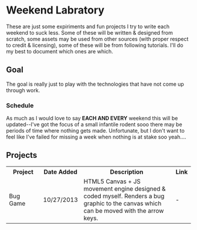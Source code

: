 # Weekend Labratory

These are just some expiriments and fun projects I try to write each weekend to suck less. Some of these will be written & designed from scratch, some assets may be used from other sources (with proper respect to credit & licensing), some of these will be from following tutorials. I'll do my best to document which ones are which.

## Goal

The goal is really just to play with the technologies that have not come up through work.

### Schedule

As much as I would love to say **EACH AND EVERY** weekend this will be updated--I've got the focus of a small infantile rodent sooo there may be periods of time where nothing gets made. Unfortunate, but I don't want to feel like I've failed for missing a week when nothing is at stake soo yeah....

## Projects

<table>
    <tr>
        <th width="20%">Project</th>
        <th width="10%">Date Added</th>
        <th width="60%">Description</th>
        <th width="10%">Link</th>
    </tr>
    <tr>
        <td>Bug Game</td>
        <td>10/27/2013</td>
        <td>HTML5 Canvas + JS movement engine designed & coded myself. Renders a bug graphic to the canvas which can be moved with the arrow keys.</td>
        <td>-</td>
    </tr>
</table>
